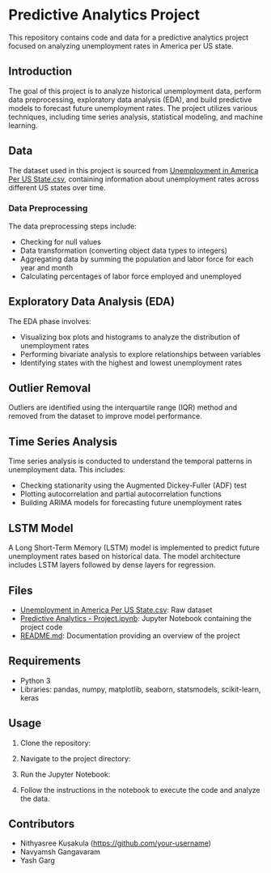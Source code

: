 # Predictive Analytics Project

This repository contains code and data for a predictive analytics project focused on analyzing unemployment rates in America per US state.

## Introduction

The goal of this project is to analyze historical unemployment data, perform data preprocessing, exploratory data analysis (EDA), and build predictive models to forecast future unemployment rates. The project utilizes various techniques, including time series analysis, statistical modeling, and machine learning.

## Data

The dataset used in this project is sourced from [Unemployment in America Per US State.csv](Unemployment%20in%20America%20Per%20US%20State.csv), containing information about unemployment rates across different US states over time.

### Data Preprocessing

The data preprocessing steps include:

- Checking for null values
- Data transformation (converting object data types to integers)
- Aggregating data by summing the population and labor force for each year and month
- Calculating percentages of labor force employed and unemployed

## Exploratory Data Analysis (EDA)

The EDA phase involves:

- Visualizing box plots and histograms to analyze the distribution of unemployment rates
- Performing bivariate analysis to explore relationships between variables
- Identifying states with the highest and lowest unemployment rates

## Outlier Removal

Outliers are identified using the interquartile range (IQR) method and removed from the dataset to improve model performance.

## Time Series Analysis

Time series analysis is conducted to understand the temporal patterns in unemployment data. This includes:

- Checking stationarity using the Augmented Dickey-Fuller (ADF) test
- Plotting autocorrelation and partial autocorrelation functions
- Building ARIMA models for forecasting future unemployment rates

## LSTM Model

A Long Short-Term Memory (LSTM) model is implemented to predict future unemployment rates based on historical data. The model architecture includes LSTM layers followed by dense layers for regression.

## Files

- [Unemployment in America Per US State.csv](Unemployment%20in%20America%20Per%20US%20State.csv): Raw dataset
- [Predictive Analytics - Project.ipynb](https://github.com/Nithya-15/Predictive-Analytics/blob/main/Predictive_Analytics_Project.ipynb): Jupyter Notebook containing the project code
- [README.md](README.md): Documentation providing an overview of the project

## Requirements

- Python 3
- Libraries: pandas, numpy, matplotlib, seaborn, statsmodels, scikit-learn, keras

## Usage

1. Clone the repository:


2. Navigate to the project directory:


3. Run the Jupyter Notebook:


4. Follow the instructions in the notebook to execute the code and analyze the data.

## Contributors

- Nithyasree Kusakula (https://github.com/your-username)
- Navyamsh Gangavaram
- Yash Garg


